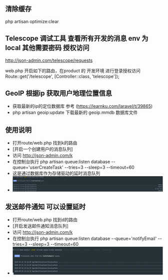 
## 清除缓存
php artisan optimize:clear

## Telescope 调试工具 查看所有开发的消息 env 为local  其他需要密码 授权访问
http://json-admin.com/telescope/requests

web.php 开启如下的路由，在product 的 开发环境 进行登录授权访问
Route::get('/telescope', [Controller::class, 'telescope']);



## GeoIP 根据ip 获取用户地理位置信息
- 获取最新的ip的定位数据库 参考 (https://learnku.com/laravel/t/39865)
- php artisan geoip:update 下载最新的 geoip.mmdb 数据库文件

## 使用说明
- 打开route/web.php 找到k的路由
- [开启一个创建用户的消息队列]
- 访问 http://json-admin.com/k
- 在控制台执行 php artisan queue:listen database --queue='userCreateTask' --tries=3  --sleep=3 --timeout=60
- 这是通过数据库作为存储驱动的延时消息队列
- ![img.png](img.png)




## 发送邮件通知 可以设置延时
- 打开route/web.php 找到d的路由
-  [开启发送邮件通知消息队列]
- 访问 http://json-admin.com/k
- 在控制台执行 php artisan queue:listen database --queue='notifyEmail' --tries=3  --sleep=3 --timeout=60
- ![img_1.png](img_1.png)
